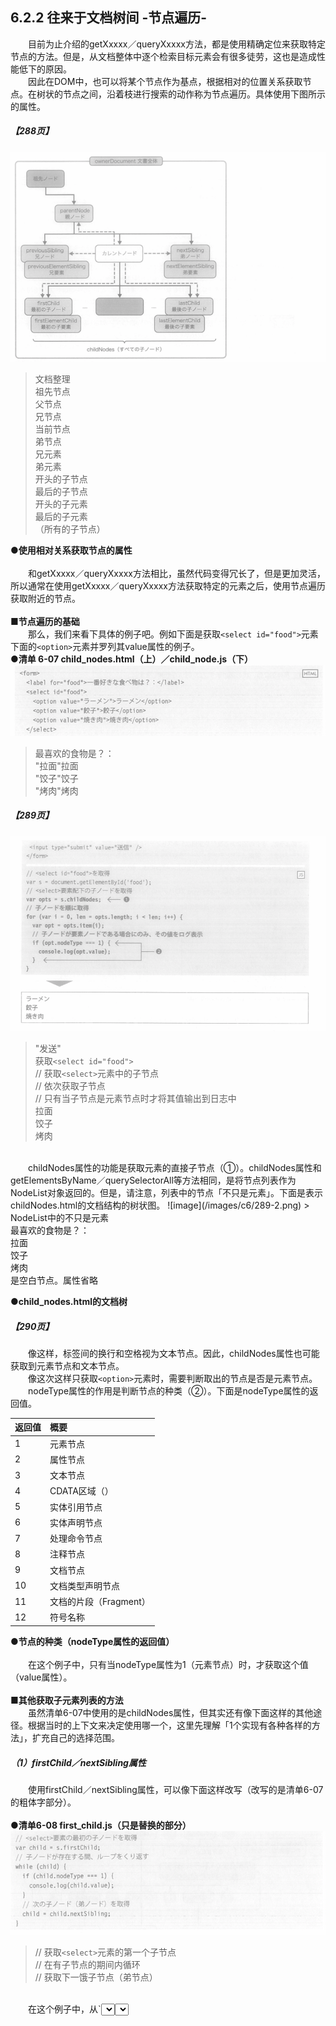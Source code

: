 ## 6.2.2 往来于文档树间 -节点遍历-
&emsp;&emsp;目前为止介绍的getXxxxx／queryXxxxx方法，都是使用精确定位来获取特定节点的方法。但是，从文档整体中逐个检索目标元素会有很多徒劳，这也是造成性能低下的原因。<br>&emsp;&emsp;因此在DOM中，也可以将某个节点作为基点，根据相对的位置关系获取节点。在树状的节点之间，沿着枝进行搜索的动作称为节点遍历。具体使用下图所示的属性。<br>
##### 【288页】
![image](/images/c6/288-1.png)
> 文档整理<br>祖先节点<br>父节点<br>兄节点<br>当前节点<br>弟节点<br>兄元素<br>弟元素<br>开头的子节点<br>最后的子节点<br>开头的子元素<br>最后的子元素<br>（所有的子节点）

**●使用相对关系获取节点的属性**<br><br>
&emsp;&emsp;和getXxxxx／queryXxxxx方法相比，虽然代码变得冗长了，但是更加灵活，所以通常在使用getXxxxx／queryXxxxx方法获取特定的元素之后，使用节点遍历获取附近的节点。<br><br>
**■节点遍历的基础**<br>&emsp;&emsp;那么，我们来看下具体的例子吧。例如下面是获取`<select id="food">`元素下面的`<option>`元素并罗列其value属性的例子。<br>
**●清单 6-07 child_nodes.html（上）／child_node.js（下）**
![image](/images/c6/288-2.png)
> 最喜欢的食物是？：<br>"拉面"拉面<br>"饺子"饺子<br>"烤肉"烤肉

##### 【289页】
![image](/images/c6/289-1.png)
> "发送"<br>获取`<select id="food">`<br>// 获取`<select>`元素中的子节点<br>// 依次获取子节点<br>// 只有当子节点是元素节点时才将其值输出到日志中<br>拉面<br>饺子<br>烤肉

<br>
&emsp;&emsp;childNodes属性的功能是获取元素的直接子节点（①）。childNodes属性和getElementsByName／querySelectorAll等方法相同，是将节点列表作为NodeList对象返回的。但是，请注意，列表中的节点「不只是元素」。下面是表示childNodes.html的文档结构的树状图。
![image](/images/c6/289-2.png)
> NodeList中的不只是元素<br>最喜欢的食物是？：<br>拉面<br>饺子<br>烤肉<br>是空白节点。属性省略

**●child_nodes.html的文档树**
##### 【290页】
&emsp;&emsp;像这样，标签间的换行和空格视为文本节点。因此，childNodes属性也可能获取到元素节点和文本节点。<br>&emsp;&emsp;像这次这样只获取`<option>`元素时，需要判断取出的节点是否是元素节点。<br>&emsp;&emsp;nodeType属性的作用是判断节点的种类（②）。下面是nodeType属性的返回值。

返回值 | 概要
:-- | :--
1 | 元素节点
2 | 属性节点
3 | 文本节点
4 | CDATA区域（<![CDATA[~]]>）
5 | 实体引用节点
6 | 实体声明节点
7 | 处理命令节点
8 | 注释节点
9 | 文档节点
10 | 文档类型声明节点
11 | 文档的片段（Fragment）
12 | 符号名称
**●节点的种类（nodeType属性的返回值）**<br><br>
&emsp;&emsp;在这个例子中，只有当nodeType属性为1（元素节点）时，才获取这个值（value属性）。<br><br>
**■其他获取子元素列表的方法**<br>&emsp;&emsp;虽然清单6-07中使用的是childNodes属性，但其实还有像下面这样的其他途径。根据当时的上下文来决定使用哪一个，这里先理解「1个实现有各种各样的方法」，扩充自己的选择范围。
##### （1）firstChild／nextSibling属性
&emsp;&emsp;使用firstChild／nextSibling属性，可以像下面这样改写（改写的是清单6-07的粗体字部分）。<br><br>
**●清单6-08 first_child.js（只是替换的部分）**
![image](/images/c6/290-1.png)
> // 获取`<select>`元素的第一个子节点<br>// 在有子节点的期间内循环<br>// 获取下一饿子节点（弟节点）<br>

<br>
&emsp;&emsp;在这个例子中，从`<select>`元素中第一个子节点开始，依次获取之后的兄弟节点（直到后面没有为止）。使用lastChild／previousSibling属性也是基本相同的，所以有余力的读者可以尝试一下。
##### 【291页】
##### （2）firstElementChild／nextElementSibling属性
&emsp;&emsp;firstElementChild属性返回下面的子元素，nextElementSibling属性获取之后的兄弟元素。和firstChild／nextSibling属性不同，返回值是Element（元素）对象，所以不需要使用nodeType属性判断。<br>&emsp;&emsp;和之前相同，下面是替换清单6-07的粗体字部分。<br><br>
**●清单6-09 first_child_element.js**
![image](/images/c6/291-1.png)
> // 获取`<select>`元素的第一个子节点<br>// 在有子节点的期间内循环<br>

<br>
&emsp;&emsp;和①相同，lastElementChild／previousElementSibling属性可以从末尾的子元素开始依次访问。

